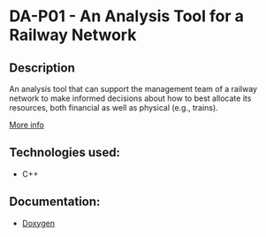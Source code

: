 # DA-P01 - An Analysis Tool for a Railway Network


## Description
      
 An analysis tool that can support the management team of a railway network to make informed decisions about how to best allocate its resources, both financial as well as physical (e.g., trains). 
 
 
 [More info](src/Project1Description.pdf)
 
 
 ## Technologies used:
 - C++ 

 ## Documentation:
 - [Doxygen](https://joaonevesf.github.io/DA-P01/documentation/html/index.html)
